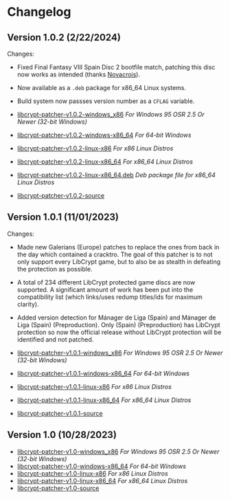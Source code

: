 # Changelog

## Version 1.0.2 (2/22/2024)

Changes:

*   Fixed Final Fantasy VIII Spain Disc 2 bootfile match, patching this disc now works as intended (thanks [Novacrois](https://github.com/alex-free/libcrypt-patcher/pull/1)).

*   Now available as a `.deb` package for x86_64 Linux systems.

*   Build system now passses version number as a `CFLAG` variable.

*	[libcrypt-patcher-v1.0.2-windows\_x86](https://github.com/alex-free/libcrypt-patcher/releases/download/v1.0.2/lcp-v1.0.2-windows-x86.zip) _For Windows 95 OSR 2.5 Or Newer (32-bit Windows)_
*	[libcrypt-patcher-v1.0.2-windows-x86\_64](https://github.com/alex-free/libcrypt-patcher/releases/download/v1.0.2/lcp-v1.0.2-windows-x86_64.zip) _For 64-bit Windows_
*	[libcrypt-patcher-v1.0.2-linux-x86](https://github.com/alex-free/libcrypt-patcher/releases/download/v1.0.2/lcp-v1.0.2-linux-x86_static.zip) _For x86 Linux Distros_
*	[libcrypt-patcher-v1.0.2-linux-x86\_64](https://github.com/alex-free/libcrypt-patcher/releases/download/v1.0.2/lcp-v1.0.2-linux-x86_64_static.zip) _For x86_64 Linux Distros_
*	[libcrypt-patcher-v1.0.2-linux-x86\_64.deb](https://github.com/alex-free/libcrypt-patcher/releases/download/v1.0.2/libcrypt-patcher-1.0.2-amd64.deb) _Deb package file for x86_64 Linux Distros_
*	[libcrypt-patcher-v1.0.2-source](https://github.com/alex-free/libcrypt-patcher/archive/refs/tags/v1.0.2.zip)


## Version 1.0.1 (11/01/2023)

Changes:

*   Made new Galerians (Europe) patches to replace the ones from back in the day which contained a cracktro. The goal of this patcher is to not only support every LibCrypt game, but to also be as stealth in defeating the protection as possible.

*   A total of 234 different LibCrypt protected game discs are now supported. A significant amount of work has been put into the compatibility list (which links/uses redump titles/ids for maximum clarity).

*   Added version detection for Mánager de Liga (Spain) and Mánager de Liga (Spain) (Preproduction). Only (Spain) (Preproduction) has LibCrypt protection so now the official release without LibCrypt protection will be identified and not patched.

*	[libcrypt-patcher-v1.0.1-windows\_x86](https://github.com/alex-free/libcrypt-patcher/releases/download/v1.0.1/lcp-v1.0.1-windows-x86.zip) _For Windows 95 OSR 2.5 Or Newer (32-bit Windows)_
*	[libcrypt-patcher-v1.0.1-windows-x86\_64](https://github.com/alex-free/libcrypt-patcher/releases/download/v1.0.1/lcp-v1.0.1-windows-x86_64.zip) _For 64-bit Windows_
*	[libcrypt-patcher-v1.0.1-linux-x86](https://github.com/alex-free/libcrypt-patcher/releases/download/v1.0.1/lcp-v1.0.1-linux-x86_static.zip) _For x86 Linux Distros_
*	[libcrypt-patcher-v1.0.1-linux-x86\_64](https://github.com/alex-free/libcrypt-patcher/releases/download/v1.0.1/lcp-v1.0.1-linux-x86_64_static.zip) _For x86_64 Linux Distros_
*	[libcrypt-patcher-v1.0.1-source](https://github.com/alex-free/libcrypt-patcher/archive/refs/tags/v1.0.1.zip)

## Version 1.0 (10/28/2023)

*	[libcrypt-patcher-v1.0-windows\_x86](https://github.com/alex-free/libcrypt-patcher/releases/download/v1.0/lcp-v1.0-windows-x86.zip) _For Windows 95 OSR 2.5 Or Newer (32-bit Windows)_
*	[libcrypt-patcher-v1.0-windows-x86\_64](https://github.com/alex-free/libcrypt-patcher/releases/download/v1.0/lcp-v1.0-windows-x86_64.zip) _For 64-bit Windows_
*	[libcrypt-patcher-v1.0-linux-x86](https://github.com/alex-free/libcrypt-patcher/releases/download/v1.0/lcp-v1.0-linux-x86_static.zip) _For x86 Linux Distros_
*	[libcrypt-patcher-v1.0-linux-x86\_64](https://github.com/alex-free/libcrypt-patcher/releases/download/v1.0/lcp-v1.0-linux-x86_64_static.zip) _For x86_64 Linux Distros_
*	[libcrypt-patcher-v1.0-source](https://github.com/alex-free/libcrypt-patcher/archive/refs/tags/v1.0.zip)